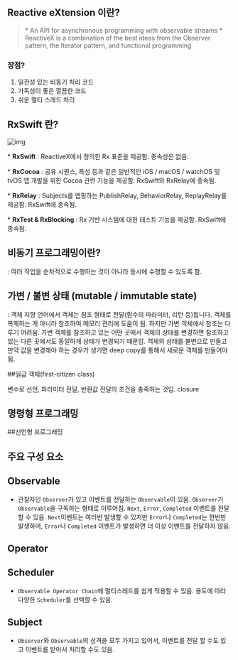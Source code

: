 ## Reactive eXtension 이란?

> \* An API for asynchronous programming with observable streams
> \* ReactiveX is a combination of the best ideas from the Observer pattern, the Iterator pattern, and functional programming



### 장점?

1. 일관성 있는 비동기 처리 코드
2. 가독성이 좋은 깔끔한 코드
3. 쉬운 멀티 스레드 처리



## RxSwift 란?

![img](https://blog.kakaocdn.net/dn/byM0p1/btqYN17iwBq/JF3RDPo2DqLmZKk9t6aEi0/img.png)

\* **RxSwift** : ReactiveX에서 정의한 Rx 표준을 제공함. 종속성은 없음.

\* **RxCocoa** : 공유 시퀀스, 특성 등과 같은 일반적인 iOS / macOS / watchOS 및 tvOS 앱 개발을 위한 Cocoa 관련 기능을 제공함. RxSwift와 RxRelay에 종속됨.

\* **RxRelay** : Subjects를 랩핑하는 PublishRelay, BehaviorRelay, ReplayRelay를 제공함. RxSwift에 종속됨.

\* **RxTest & RxBlocking** : Rx 기반 시스템에 대한 테스트 기능을 제공함. RxSwift에 종속됨.



## 비동기 프로그래밍이란?

: 여러 작업을 순차적으로 수행하는 것이 아니라 동시에 수행할 수 있도록 함.



## 가변 / 불변 상태 (mutable / immutable state)
: 객체 지향 언어에서 객체는 참조 형태로 전달(함수의 파라미터, 리턴 등)됩니다. 객체를 복제하는 게 아니라 참조하여 메모리 관리에 도움이 됨. 하지만 가변 객체에서 참조는 다루기 어려움. 가변 객체를 참조하고 있는 어떤 곳에서 객체의 상태를 변경하면 참조하고 있는 다른 곳에서도 동일하게 상태가 변경되기 때문임. 객체의 상태를 불변으로 만들고 만약 값을 변경해야 하는 경우가 생기면 deep copy를 통해서 새로운 객체를 만들어야 됨.



##일급 객체(first-citizen class)

변수로 선언, 파라미터 전달, 반환값 전달의 조건을 충족하는 것임. closure



## 명령형 프로그래밍



##선언형 프로그래밍



## 주요 구성 요소

## Observable

- 관찰자인 `Observer`가 있고 이벤트를 전달하는 `Observable`이 있음. `Observer`가 `Observable`을 구독하는 형태로 이루어짐. 
`Next`, `Error`, `Completed` 이벤트를 전달할 수 있음. `Next`이벤트는 여러번 발생할 수 있지만 `Error`나 `Completed`는 한번만 발생하며, `Error`나 `Completed` 이벤트가 발생하면 더 이상 이벤트를 전달하지 않음.



## Operator

##  

## Scheduler

- `Observable Operator Chain`에 멀티스레드를 쉽게 적용할 수 있음. 용도에 따라 다양한 `Scheduler`를 선택할 수 있음. 



## Subject

- `Observer`와 `Observable`의 성격을 모두 가지고 있어서, 이벤트를 전달 할 수도 있고 이벤트를 받아서 처리할 수도 있음.



# 
